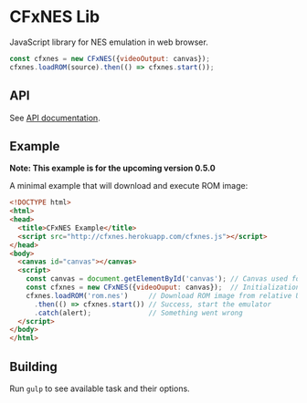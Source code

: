 # CFxNES Lib

JavaScript library for NES emulation in web browser.

``` javascript
const cfxnes = new CFxNES({videoOutput: canvas});
cfxnes.loadROM(source).then(() => cfxnes.start());
```

## API

See [API documentation](docs/api.md).

## Example

**Note: This example is for the upcoming version 0.5.0**

A minimal example that will download and execute ROM image:

``` html
<!DOCTYPE html>
<html>
<head>
  <title>CFxNES Example</title>
  <script src="http://cfxnes.herokuapp.com/cfxnes.js"></script>
</head>
<body>
  <canvas id="canvas"></canvas>
  <script>
    const canvas = document.getElementById('canvas'); // Canvas used for rendering
    const cfxnes = new CFxNES({videoOuput: canvas});  // Initialization
    cfxnes.loadROM('rom.nes')     // Download ROM image from relative URL
      .then(() => cfxnes.start()) // Success, start the emulator
      .catch(alert);              // Something went wrong
  </script>
</body>
</html>
```

## Building

Run `gulp` to see available task and their options.
